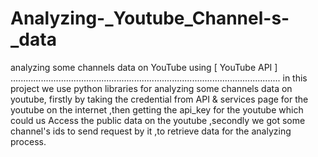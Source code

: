 # Analyzing-_Youtube_Channel-s-_data
analyzing  some channels data on YouTube using [ YouTube API ]
...........................................................................................................
in this project we use python libraries for analyzing some channels data on youtube, firstly by taking the credential from  API & services page for the youtube on the internet ,then getting the api_key  for the youtube which could us  Access the public data on the youtube ,secondly we got some channel's ids to send request by it ,to retrieve data for the analyzing process.

